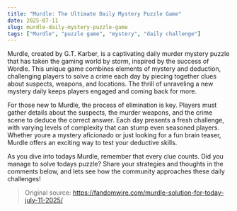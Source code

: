 ```yaml
---
title: "Murdle: The Ultimate Daily Mystery Puzzle Game"
date: 2025-07-11
slug: murdle-daily-mystery-puzzle-game
tags: ["Murdle", "puzzle game", "mystery", "daily challenge"]
---
```

Murdle, created by G.T. Karber, is a captivating daily murder mystery puzzle that has taken the gaming world by storm, inspired by the success of Wordle. This unique game combines elements of mystery and deduction, challenging players to solve a crime each day by piecing together clues about suspects, weapons, and locations. The thrill of unraveling a new mystery daily keeps players engaged and coming back for more.

For those new to Murdle, the process of elimination is key. Players must gather details about the suspects, the murder weapons, and the crime scene to deduce the correct answer. Each day presents a fresh challenge, with varying levels of complexity that can stump even seasoned players. Whether youre a mystery aficionado or just looking for a fun brain teaser, Murdle offers an exciting way to test your deductive skills.

As you dive into todays Murdle, remember that every clue counts. Did you manage to solve todays puzzle? Share your strategies and thoughts in the comments below, and lets see how the community approaches these daily challenges!
> Original source: https://fandomwire.com/murdle-solution-for-today-july-11-2025/